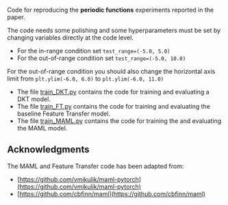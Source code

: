 Code for reproducing the **periodic functions** experiments reported in the paper.

The code needs some polishing and some hyperparameters must be set by changing variables directly at the code level.

- For the in-range condition set `test_range=(-5.0, 5.0)`
- For the out-of-range condition set `test_range=(-5.0, 10.0)`

For the out-of-range condition you should also change the horizontal axis limit from `plt.ylim(-6.0, 6.0)` to `plt.ylim(-6.0, 11.0)`

- The file [train_DKT.py](./train_DKT.py) contains the code for training and evaluating a DKT model.
- The file [train_FT.py](./train_FT.py) contains the code for training and evaluating the baseline Feature Transfer model.
- The file [train_MAML.py](./train_MAML.py) contains the code for training the and evaluating the MAML model.


Acknowledgments
---------------

The MAML and Feature Transfer code has been adapted from:

- [https://github.com/vmikulik/maml-pytorch](https://github.com/vmikulik/maml-pytorch)
- [https://github.com/cbfinn/maml](https://github.com/cbfinn/maml)
